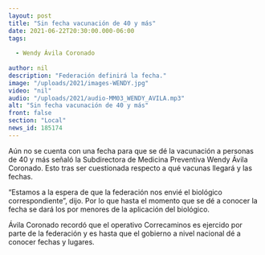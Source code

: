 ```yaml
---
layout: post
title: "Sin fecha vacunación de 40 y más"
date: 2021-06-22T20:30:00.000-06:00
tags:
  
  - Wendy Ávila Coronado
  
author: nil
description: "Federación definirá la fecha."
image: "/uploads/2021/images-WENDY.jpg"
video: "nil"
audio: "/uploads/2021/audio-MM03_WENDY_AVILA.mp3"
alt: "Sin fecha vacunación de 40 y más"
front: false
section: "Local"
news_id: 185174
---
```


Aún no se cuenta con una fecha para que se dé la vacunación a personas de 40 y más señaló la Subdirectora de Medicina Preventiva Wendy Ávila Coronado. Esto tras ser cuestionada respecto a qué vacunas llegará y las fechas.

“Estamos a la espera de que la federación nos envié el biológico correspondiente”, dijo. Por lo que hasta el momento que se dé a conocer la fecha se dará los por menores de la aplicación del biológico.

Ávila Coronado recordó que el operativo Correcaminos es ejercido por parte de la federación y es hasta que el gobierno a nivel nacional dé a conocer fechas y lugares.
